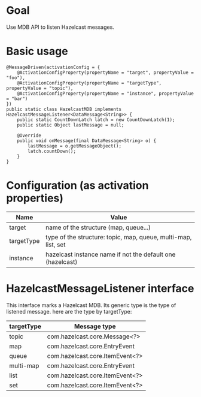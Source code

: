 # Goal

Use MDB API to listen Hazelcast messages.

# Basic usage

    @MessageDriven(activationConfig = {
        @ActivationConfigProperty(propertyName = "target", propertyValue = "foo"),
        @ActivationConfigProperty(propertyName = "targetType", propertyValue = "topic"),
        @ActivationConfigProperty(propertyName = "instance", propertyValue = "bar")
    })
    public static class HazelcastMDB implements HazelcastMessageListener<DataMessage<String>> {
        public static CountDownLatch latch = new CountDownLatch(1);
        public static Object lastMessage = null;

        @Override
        public void onMessage(final DataMessage<String> o) {
            lastMessage = o.getMessageObject();
            latch.countDown();
        }
    }

# Configuration (as activation properties)


| Name          | Value                                                          |
| ------------- | -------------------------------------------------------------- |
| target        | name of the structure (map, queue...)                          |
| targetType    | type of the structure: topic, map, queue, multi-map, list, set |
| instance      | hazelcast instance name if not the default one (hazelcast)     |

# HazelcastMessageListener interface

This interface marks a Hazelcast MDB. Its generic type is the type of listened message. here are the type by targetType:

| targetType | Message type                        |
| ---------- | ----------------------------------- |
| topic      | com.hazelcast.core.Message<?>       |
| map        | com.hazelcast.core.EntryEvent<?, ?> |
| queue      | com.hazelcast.core.ItemEvent<?>     |
| multi-map  | com.hazelcast.core.EntryEvent<?, ?> |
| list       | com.hazelcast.core.ItemEvent<?>     |
| set        | com.hazelcast.core.ItemEvent<?>     |
